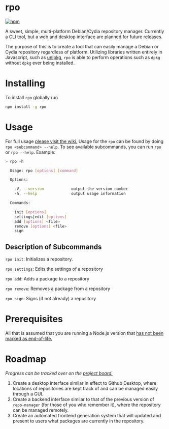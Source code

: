 # rpo
[![npm](https://img.shields.io/npm/v/rpo.svg)](https://www.npmjs.com/package/rpo)

A sweet, simple, multi-platform Debian/Cydia repository manager. Currently a CLI
tool, but a web and desktop interface are planned for future releases.

The purpose of this is to create a tool that can easily manage a Debian or Cydia
repository regardless of platform. Utilizing libraries written entirely in
Javascript, such as [unipkg](https://github.com/FrederickGeek8/unipkg),
`rpo` is able to perform operations such as `dpkg` without `dpkg` ever being installed.

# Installing
To install `rpo` globally run
```bash
npm install -g rpo
```

# Usage
For full usage [please visit the wiki.](https://github.com/FrederickGeek8/repo-manager/wiki)
Usage for the `rpo` can be found by doing `rpo <subcommand> --help`. To see 
available subcommands, you can run `rpo` or `rpo --help`. Example:
```bash
> rpo -h

  Usage: rpo [options] [command]

  Options:

    -V, --version            output the version number
    -h, --help               output usage information

  Commands:

    init [options]
    settings|edit [options]
    add [options] <file>
    remove [options] <file>
    sign
```
## Description of Subcommands
`rpo init`: Initializes a repository.

`rpo settings`: Edits the settings of a repository

`rpo add`: Adds a package to a repository

`rpo remove`: Removes a package from a repository

`rpo sign`: Signs (if not already) a repository

# Prerequisites
All that is assumed that you are running a Node.js version that
[has not been marked as end-of-life.](https://github.com/nodejs/Release#release-schedule)

# Roadmap
*Progress can be tracked over on the [project board.](https://github.com/FrederickGeek8/repo-manager/projects)*
1. Create a desktop interface similar in effect to Github Desktop, where locations
of repositories are kept track of and can be managed easily through a GUI.
2. Create a backend interface similar to that of the previous version of `repo-manager`
(for those of you who remember it), where the repository can be managed remotely.
3. Create an automated frontend generation system that will updated and present
to users what packages are currently in the repository.